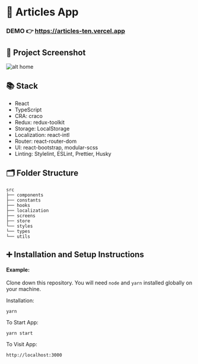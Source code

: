 # 📝 Articles App

### DEMO 👉 https://articles-ten.vercel.app

## 🌄 Project Screenshot

![alt home](https://i.ibb.co/cck995R/Screen-Shot-2021-08-17-at-12-29-24.png)

## 📚 Stack

- React
- TypeScript
- CRA: craco
- Redux: redux-toolkit
- Storage: LocalStorage
- Localization: react-intl
- Router: react-router-dom
- UI: react-bootstrap, modular-scss
- Linting: Stylelint, ESLint, Prettier, Husky

## 🗂 Folder Structure

```
src
├── components
├── constants
├── hooks
├── localization
├── screens
├── store
└── styles
└── types
└── utils
```

## ➕ Installation and Setup Instructions

#### Example:

Clone down this repository. You will need `node` and `yarn` installed globally on your machine.

Installation:

`yarn`

To Start App:

`yarn start`

To Visit App:

`http://localhost:3000`
